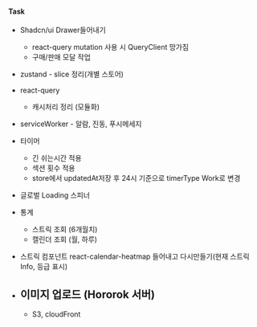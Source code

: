 #### Task

- Shadcn/ui Drawer들어내기
  - react-query mutation 사용 시 QueryClient 망가짐
  - 구매/판매 모달 작업
- zustand - slice 정리(개별 스토어)
- react-query
  - 캐시처리 정리 (모듈화)
- serviceWorker - 알람, 진동, 푸시메세지
- 타이머
  - 긴 쉬는시간 적용
  - 섹션 횟수 적용
  - store에서 updatedAt저장 후 24시 기준으로 timerType Work로 변경
- 글로벌 Loading 스피너

- 통계
  - 스트릭 조회 (6개월치)
  - 캘린더 조회 (월, 하루)
- 스트릭 컴포넌트 react-calendar-heatmap 들어내고 다시만들기(현재 스트릭 Info, 등급 표시)

- ## 이미지 업로드 (Hororok 서버)
  - S3, cloudFront
